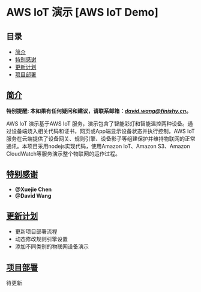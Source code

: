# AWS IoT 演示 [AWS IoT Demo]


## 目录

- [简介](#简介)
- [特别感谢](#特别感谢)
- [更新计划](#更新计划)
- [项目部署](#项目部署)


## [简介](id:简介)

**特别提醒: 本如果有任何疑问和建议，请联系邮箱：*[david.wang@finishy.cn](mailto:david.wang@finishy.cn)*。**

AWS IoT 演示基于AWS IoT 服务，演示包含了智能彩灯和智能温控两种设备。通过设备端烧入相关代码和证书，网页或App端显示设备状态并执行控制，AWS IoT 服务在云端提供了设备网关、规则引擎、设备影子等组建保护并维持物联网的正常通讯。本项目采用nodejs实现代码，使用Amazon IoT、Amazon S3、Amazon CloudWatch等服务演示整个物联网的运作过程。


## [特别感谢](id:特别感谢)

- **@Xuejie Chen**
- **@David Wang**


## [更新计划](id:更新计划)

- 更新项目部署流程
- 动态修改规则引擎设置
- 添加不同类别的物联网设备演示


## [项目部署](id:项目部署)

待更新
